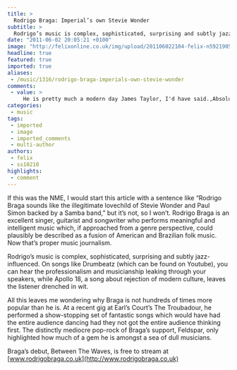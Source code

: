```yaml
---
title: >
  Rodrigo Braga: Imperial’s own Stevie Wonder
subtitle: >
  Rodrigo’s music is complex, sophisticated, surprising and subtly jazz-influenced
date: "2011-06-02 20:05:21 +0100"
image: "http://felixonline.co.uk/img/upload/201106022104-felix-n59219057473_2189194_254557.jpg"
headline: true
featured: true
imported: true
aliases:
 - /music/1316/rodrigo-braga-imperials-own-stevie-wonder
comments:
 - value: >
     He is pretty much a modern day James Taylor, I'd have said.,Absolutely awesome musician, one to keep an eye out for - Rod you Rock!
categories:
 - music
tags:
 - imported
 - image
 - imported_comments
 - multi-author
authors:
 - felix
 - ss10210
highlights:
 - comment
---
```


If this was the NME, I would start this article with a sentence like “Rodrigo Braga sounds like the illegitimate lovechild of Stevie Wonder and Paul Simon backed by a Samba band,” but it’s not, so I won’t. Rodrigo Braga is an excellent singer, guitarist and songwriter who performs meaningful and intelligent music which, if approached from a genre perspective, could plausibly be described as a fusion of American and Brazilian folk music. Now that’s proper music journalism.

Rodrigo’s music is complex, sophisticated, surprising and subtly jazz-influenced. On songs like Drumbeatz (which can be found on Youtube), you can hear the professionalism and musicianship leaking through your speakers, while Apollo 18, a song about rejection of modern culture, leaves the listener drenched in wit.

All this leaves me wondering why Braga is not hundreds of times more popular than he is. At a recent gig at Earl’s Court’s The Troubadour, he performed a show-stopping set of fantastic songs which would have had the entire audience dancing had they not got the entire audience thinking first. The distinctly mediocre pop-rock of Braga’s support, Feldspar, only highlighted how much of a gem he is amongst a sea of dull musicians.

Braga’s debut, Between The Waves, is free to stream at [www.rodrigobraga.co.uk](http://www.rodrigobraga.co.uk)
